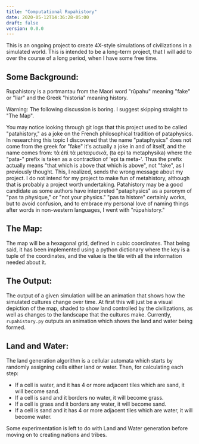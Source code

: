 ```yaml
---
title: "Computational Rupahistory"
date: 2020-05-12T14:36:28-05:00
draft: false
version: 0.0.0
---
```


This is an ongoing project to create 4X-style simulations of civilizations in a simulated world. This is intended to be a long-term project, that I will add to over the course of a long period, when I have some free time.

## Some Background:

Rupahistory is a portmantau from the Maori word "rūpahu" meaning "fake" or "liar" and the Greek "historia" meaning history.

Warning: The following discussion is boring. I suggest skipping straight to "The Map".

You may notice looking through git logs that this project used to be called "patahistory," as a joke on the French philosophical tradition of pataphysics. In researching this topic I discovered that the name "pataphysics" does not come from the greek for "fake" it's actually a joke in and of itself, and the name comes from: τὰ ἐπὶ τὰ μεταφυσικά, (ta epi ta metaphysika) where the "pata-" prefix is taken as a contraction of 'epi ta meta-'. Thus the prefix actually means "that which is above that which is above", not "fake", as I previously thought. This, I realized, sends the wrong message about my project. I do not intend for my project to make fun of metahistory, although that is probably a project worth undertaking. Patahistory may be a good candidate as some authors have interpreted "pataphysics" as a paronym of "pas ta physique," or "not your physics." "pas ta histore" certainly works, but to avoid confusion, and to embrace my personal love of naming things after words in non-western languages, I went with "rūpahistory."

## The Map:

The map will be a hexagonal grid, defined in cubic coordinates. That being said, it has been implemented using a python dictionary where the key is a tuple of the coordinates, and the value is the tile with all the information needed about it.

## The Output:

The output of a given simulation will be an animation that shows how the simulated cultures change over time. At first this will just be a visual depiction of the map, shaded to show land controlled by the civilizations, as well as changes to the landscape that the cultures make. Currently, `rupahistory.py` outputs an animation which shows the land and water being formed.

## Land and Water:

The land generation algorithm is a cellular automata which starts by randomly assigning cells either land or water. Then, for calculating each step:

- If a cell is water, and it has 4 or more adjacent tiles which are sand, it will become sand.
- If a cell is sand and it borders no water, it will become grass.
- If a cell is grass and it borders any water, it will become sand.
- If a cell is sand and it has 4 or more adjacent tiles which are water, it will become water.

Some experimentation is left to do with Land and Water generation before moving on to creating nations and tribes.